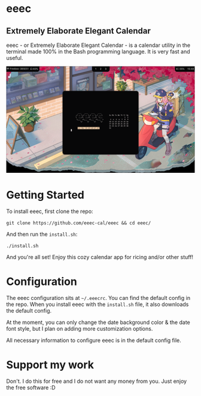 # eeec
## Extremely Elaborate Elegant Calendar

eeec - or Extremely Elaborate Elegant Calendar - is a calendar utility in the terminal made 100% in the Bash programming language. It is very fast and useful.

![](https://raw.githubusercontent.com/eeec-cal/eeec/main/20240330_15h48m49s_grim.png)

# Getting Started
To install eeec, first clone the repo:
```
git clone https://github.com/eeec-cal/eeec && cd eeec/
```

And then run the `install.sh`:
```
./install.sh
```

And you're all set! Enjoy this cozy calendar app for ricing and/or other stuff!

# Configuration
The eeec configuration sits at `~/.eeecrc`. You can find the default config in the repo. When you install eeec with the `install.sh` file, it also downloads the default config.

At the moment, you can only change the date background color & the date font style, but I plan on adding more customization options.

All necessary information to configure eeec is in the default config file.

# Support my work
Don't. I do this for free and I do not want any money from you. Just enjoy the free software :D
